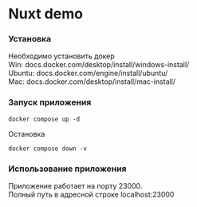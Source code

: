 # Nuxt demo

### Установка
Необходимо установить докер\
Win: docs.docker.com/desktop/install/windows-install/\
Ubuntu: docs.docker.com/engine/install/ubuntu/\
Mac: docs.docker.com/desktop/install/mac-install/

### Запуск приложения
```
docker compose up -d
```
Остановка
```
docker compose down -v
```

### Использование приложения
Приложение работает на порту 23000.\
Полный путь в адресной строке localhost:23000
